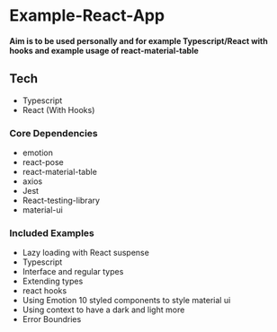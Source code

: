 # Example-React-App 

#### Aim is to be used personally and for example Typescript/React with hooks and example usage of react-material-table


## Tech
- Typescript
- React (With Hooks) 

### Core Dependencies
- emotion 
- react-pose
- react-material-table
- axios
- Jest
- React-testing-library
- material-ui


### Included Examples
- Lazy loading with React suspense
- Typescript 
- Interface and regular types
- Extending types
- react hooks
- Using Emotion 10 styled components to style material ui 
- Using context to have a dark and light more
- Error Boundries 
